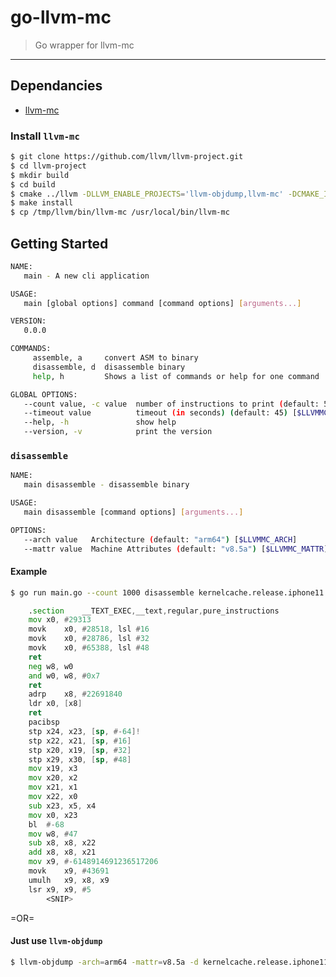 # go-llvm-mc

> Go wrapper for llvm-mc

---

## Dependancies

- [llvm-mc](https://github.com/llvm/llvm-project/tree/master/llvm/tools/llvm-mc)

### Install `llvm-mc`

```bash
$ git clone https://github.com/llvm/llvm-project.git
$ cd llvm-project
$ mkdir build
$ cd build
$ cmake ../llvm -DLLVM_ENABLE_PROJECTS='llvm-objdump,llvm-mc' -DCMAKE_INSTALL_PREFIX=/tmp/llvm
$ make install
$ cp /tmp/llvm/bin/llvm-mc /usr/local/bin/llvm-mc
```

## Getting Started

```bash
NAME:
   main - A new cli application

USAGE:
   main [global options] command [command options] [arguments...]

VERSION:
   0.0.0

COMMANDS:
     assemble, a     convert ASM to binary
     disassemble, d  disassemble binary
     help, h         Shows a list of commands or help for one command

GLOBAL OPTIONS:
   --count value, -c value  number of instructions to print (default: 500)
   --timeout value          timeout (in seconds) (default: 45) [$LLVMMC_TIMEOUT]
   --help, -h               show help
   --version, -v            print the version
```

### `disassemble`

```bash
NAME:
   main disassemble - disassemble binary

USAGE:
   main disassemble [command options] [arguments...]

OPTIONS:
   --arch value   Architecture (default: "arm64") [$LLVMMC_ARCH]
   --mattr value  Machine Attributes (default: "v8.5a") [$LLVMMC_MATTR]
```

#### Example

```bash
$ go run main.go --count 1000 disassemble kernelcache.release.iphone11.decompressed | less
```

```asm
	.section	__TEXT_EXEC,__text,regular,pure_instructions
	mov	x0, #29313
	movk	x0, #28518, lsl #16
	movk	x0, #28786, lsl #32
	movk	x0, #65388, lsl #48
	ret
	neg	w8, w0
	and	w0, w8, #0x7
	ret
	adrp	x8, #22691840
	ldr	x0, [x8]
	ret
	pacibsp
	stp	x24, x23, [sp, #-64]!
	stp	x22, x21, [sp, #16]
	stp	x20, x19, [sp, #32]
	stp	x29, x30, [sp, #48]
	mov	x19, x3
	mov	x20, x2
	mov	x21, x1
	mov	x22, x0
	sub	x23, x5, x4
	mov	x0, x23
	bl	#-68
	mov	w8, #47
	sub	x8, x8, x22
	add	x8, x8, x21
	mov	x9, #-6148914691236517206
	movk	x9, #43691
	umulh	x9, x8, x9
	lsr	x9, x9, #5
        <SNIP>
```

=OR=

#### Just use `llvm-objdump`

```bash
$ llvm-objdump -arch=arm64 -mattr=v8.5a -d kernelcache.release.iphone11.decompressed | less
```
